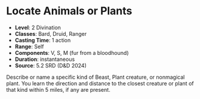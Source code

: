 # Locate Animals or Plants

- **Level**: 2 Divination
- **Classes**: Bard, Druid, Ranger
- **Casting Time**: 1 action
- **Range**: Self
- **Components**: V, S, M (fur from a bloodhound)
- **Duration**: instantaneous
- **Source**: 5.2 SRD (D&D 2024)

Describe or name a specific kind of Beast, Plant creature, or nonmagical plant. You learn the direction and distance to the closest creature or plant of that kind within 5 miles, if any are present.

